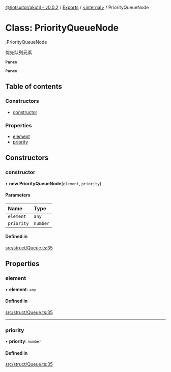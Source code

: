 [@hotsuitor/akutil - v0.0.2](../README.md) / [Exports](../modules.md) / [<internal\>](../modules/internal_.md) / PriorityQueueNode

# Class: PriorityQueueNode

[<internal>](../modules/internal_.md).PriorityQueueNode

优先队列元素

**`Param`**

**`Param`**

## Table of contents

### Constructors

- [constructor](internal_.PriorityQueueNode.md#constructor)

### Properties

- [element](internal_.PriorityQueueNode.md#element)
- [priority](internal_.PriorityQueueNode.md#priority)

## Constructors

### constructor

• **new PriorityQueueNode**(`element`, `priority`)

#### Parameters

| Name | Type |
| :------ | :------ |
| `element` | `any` |
| `priority` | `number` |

#### Defined in

[src/struct/Queue.ts:35](https://github.com/touxing/akutil/blob/4b7e940/src/struct/Queue.ts#L35)

## Properties

### element

• **element**: `any`

#### Defined in

[src/struct/Queue.ts:35](https://github.com/touxing/akutil/blob/4b7e940/src/struct/Queue.ts#L35)

___

### priority

• **priority**: `number`

#### Defined in

[src/struct/Queue.ts:35](https://github.com/touxing/akutil/blob/4b7e940/src/struct/Queue.ts#L35)
